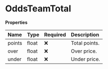 # OddsTeamTotal

**Properties**

| Name   | Type  | Required | Description   |
| :----- | :---- | :------- | :------------ |
| points | float | ❌       | Total points. |
| over   | float | ❌       | Over price.   |
| under  | float | ❌       | Under price.  |

<!-- This file was generated by liblab | https://liblab.com/ -->
